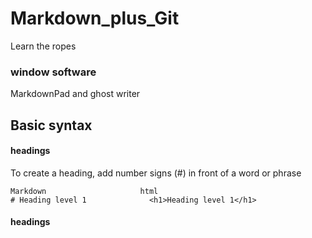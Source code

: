 # Markdown_plus_Git
Learn the ropes

### window software
MarkdownPad and ghost writer

## Basic syntax
#### headings

To create a heading, add number signs (#) in front of a word or phrase

```
Markdown                     html
# Heading level 1	           <h1>Heading level 1</h1>
```
<h4> headings </h4>
